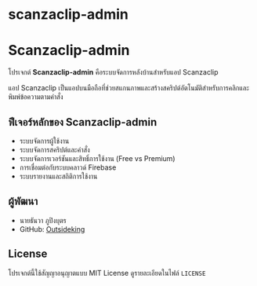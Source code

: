 # scanzaclip-admin
# Scanzaclip-admin

โปรเจกต์ **Scanzaclip-admin** คือระบบจัดการหลังบ้านสำหรับแอป Scanzaclip

แอป Scanzaclip เป็นแอปบนมือถือที่ช่วยสแกนภาพและสร้างสคริปต์อัตโนมัติสำหรับการคลิกและพิมพ์ข้อความตามคำสั่ง

## ฟีเจอร์หลักของ Scanzaclip-admin
- ระบบจัดการผู้ใช้งาน
- ระบบจัดการสคริปต์และคำสั่ง
- ระบบจัดการเวอร์ชันและสิทธิ์การใช้งาน (Free vs Premium)
- การเชื่อมต่อกับระบบคลาวด์ Firebase
- ระบบรายงานและสถิติการใช้งาน

## ผู้พัฒนา
- นายธันวา ภูปิงบุตร  
- GitHub: [Outsideking](https://github.com/Outsideking)

## License
โปรเจกต์นี้ใช้สัญญาอนุญาตแบบ MIT License ดูรายละเอียดในไฟล์ `LICENSE`
